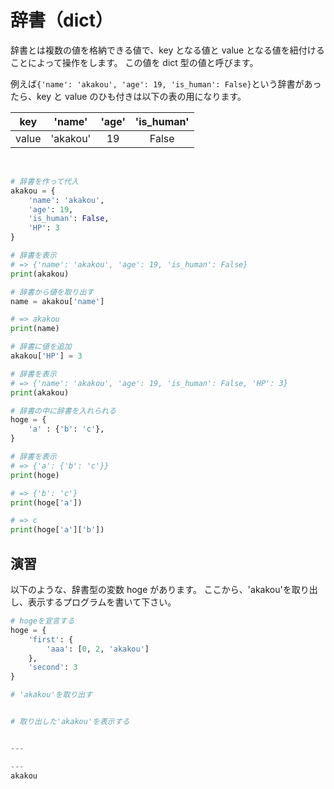 # 辞書（dict）

辞書とは複数の値を格納できる値で、key となる値と value となる値を紐付けることによって操作をします。
この値を dict 型の値と呼びます。

例えば`{'name': 'akakou', 'age': 19, 'is_human': False}`という辞書があったら、key と value のひも付きは以下の表の用になります。

|  key  |  'name'  | 'age' | 'is_human' |
| :---: | :------: | :---: | :--------: |
| value | 'akakou' |  19   |   False    |

<br>

```py
# 辞書を作って代入
akakou = {
    'name': 'akakou',
    'age': 19,
    'is_human': False,
    'HP': 3
}

# 辞書を表示
# => {'name': 'akakou', 'age': 19, 'is_human': False}
print(akakou)

# 辞書から値を取り出す
name = akakou['name']

# => akakou
print(name)

# 辞書に値を追加
akakou['HP'] = 3

# 辞書を表示
# => {'name': 'akakou', 'age': 19, 'is_human': False, 'HP': 3}
print(akakou)

# 辞書の中に辞書を入れられる
hoge = {
    'a' : {'b': 'c'},
}

# 辞書を表示
# => {'a': {'b': 'c'}}
print(hoge)

# => {'b': 'c'}
print(hoge['a'])

# => c
print(hoge['a']['b'])
```

## 演習

以下のような、辞書型の変数 hoge があります。
ここから、'akakou'を取り出し、表示するプログラムを書いて下さい。

```py
# hogeを宣言する
hoge = {
    'first': {
        'aaa': [0, 2, 'akakou']
    },
    'second': 3
}

# 'akakou'を取り出す


# 取り出した'akakou'を表示する


---

---
akakou
```
